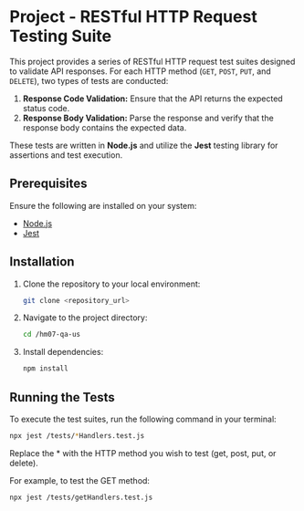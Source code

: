 # Project - RESTful HTTP Request Testing Suite

This project provides a series of RESTful HTTP request test suites designed to validate API responses. For each HTTP method (`GET`, `POST`, `PUT`, and `DELETE`), two types of tests are conducted:

1. **Response Code Validation:** Ensure that the API returns the expected status code.
2. **Response Body Validation:** Parse the response and verify that the response body contains the expected data.

These tests are written in **Node.js** and utilize the **Jest** testing library for assertions and test execution.

## Prerequisites

Ensure the following are installed on your system:

- [Node.js](https://nodejs.org/)
- [Jest](https://jestjs.io/)

## Installation

1. Clone the repository to your local environment:
    ```bash
    git clone <repository_url>
    ```
   
2. Navigate to the project directory:
    ```bash
    cd /hm07-qa-us
    ```

3. Install dependencies:
    ```bash
    npm install
    ```

## Running the Tests

To execute the test suites, run the following command in your terminal:

```bash
npx jest /tests/*Handlers.test.js
```

Replace the * with the HTTP method you wish to test (get, post, put, or delete).

For example, to test the GET method:

```bash
npx jest /tests/getHandlers.test.js
```
